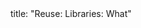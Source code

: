 <frontmatter>
title: "Reuse: Libraries: What"
</frontmatter>

<include src="unit-inPage-asFlat.md" boilerplate />
